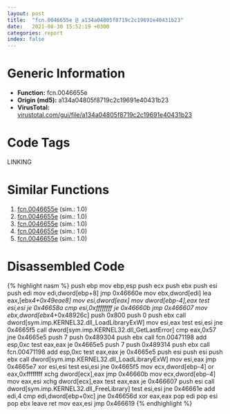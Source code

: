 ```yaml
---
layout: post
title:  "fcn.0046655e @ a134a04805f8719c2c19691e40431b23"
date:   2021-08-30 15:52:19 +0300
categories: report
index: false
---
```


# Generic Information
- **Function:** fcn.0046655e
- **Origin (md5):** a134a04805f8719c2c19691e40431b23
- **VirusTotal:** [virustotal.com/gui/file/a134a04805f8719c2c19691e40431b23][virustotal_ref]

# Code Tags
<span class="tag" id="LINKING">LINKING</span>


# Similar Functions

1. [fcn.0046655e][similar_1_ref] (sim.: 1.0)
2. [fcn.0046655e][similar_2_ref] (sim.: 1.0)
3. [fcn.0046655e][similar_3_ref] (sim.: 1.0)
4. [fcn.0046655e][similar_4_ref] (sim.: 1.0)
5. [fcn.0046655e][similar_5_ref] (sim.: 1.0)


# Disassembled Code

{% highlight nasm %}
push ebp
mov ebp,esp
push ecx
push ebx
push esi
push edi
mov edi,dword[ebp+8]
jmp 0x46660e
mov ebx,dword[edi]
lea eax,[ebx*4+0x49eae8]
mov esi,dword[eax]
mov dword[ebp-4],eax
test esi,esi
je 0x46658a
cmp esi,0xffffffff
je 0x46660b
jmp 0x466607
mov ebx,dword[ebx*4+0x48926c]
push 0x800
push 0
push ebx
call dword[sym.imp.KERNEL32.dll_LoadLibraryExW]
mov esi,eax
test esi,esi
jne 0x4665f5
call dword[sym.imp.KERNEL32.dll_GetLastError]
cmp eax,0x57
jne 0x4665e5
push 7
push 0x489304
push ebx
call fcn.00471198
add esp,0xc
test eax,eax
je 0x4665e5
push 7
push 0x489314
push ebx
call fcn.00471198
add esp,0xc
test eax,eax
je 0x4665e5
push esi
push esi
push ebx
call dword[sym.imp.KERNEL32.dll_LoadLibraryExW]
mov esi,eax
jmp 0x4665e7
xor esi,esi
test esi,esi
jne 0x4665f5
mov ecx,dword[ebp-4]
or eax,0xffffffff
xchg dword[ecx],eax
jmp 0x46660b
mov ecx,dword[ebp-4]
mov eax,esi
xchg dword[ecx],eax
test eax,eax
je 0x466607
push esi
call dword[sym.imp.KERNEL32.dll_FreeLibrary]
test esi,esi
jne 0x46661e
add edi,4
cmp edi,dword[ebp+0xc]
jne 0x46656d
xor eax,eax
pop edi
pop esi
pop ebx
leave 
ret 
mov eax,esi
jmp 0x466619
{% endhighlight %}


[similar_1_ref]: /report/fcn.0046655e@2dd6da6129e47fd72c5b6249eef16bbb
[similar_2_ref]: /report/fcn.0046655e@2a380710d2016aed75cfad6eacab1d1a
[similar_3_ref]: /report/fcn.0046655e@fece7060b8162b8bce0648763a1c502f
[similar_4_ref]: /report/fcn.0046655e@147f6956cfadd9d35bc2265a45cb0602
[similar_5_ref]: /report/fcn.0046655e@47d4e089bbf62dab1a8f678bd32b173c
[virustotal_ref]: https://www.virustotal.com/gui/file/a134a04805f8719c2c19691e40431b23